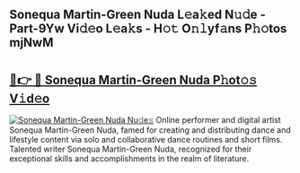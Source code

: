 ## Sonequa Martin-Green Nuda L𝚎a𝚔ed N𝚞𝚍e - Part-9Yw Vi𝚍𝚎o L𝚎a𝚔s - H𝚘𝚝 O𝚗𝚕yf𝚊ns P𝚑𝚘tos mjNwM

# <h2><a href="http://kf2spc4.oniu.top/?m=Sonequa+Martin-Green+Nuda">🔗👉 🔴 Sonequa Martin-Green Nuda P𝚑ot𝚘𝚜 V𝚒d𝚎o</a></h2>

[![Sonequa Martin-Green Nuda Nu𝚍e𝚜](https://i.imgur.com/0qMVB7G.gif)](http://kf2spc4.oniu.top/?m=Sonequa+Martin-Green+Nuda)
Online performer and digital artist Sonequa Martin-Green Nuda, famed for creating and distributing dance and lifestyle content via solo and collaborative dance routines and short films. Talented writer Sonequa Martin-Green Nuda, recognized for their exceptional skills and accomplishments in the realm of literature.  
